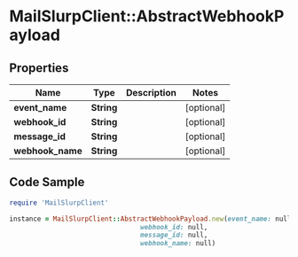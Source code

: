# MailSlurpClient::AbstractWebhookPayload

## Properties

Name | Type | Description | Notes
------------ | ------------- | ------------- | -------------
**event_name** | **String** |  | [optional] 
**webhook_id** | **String** |  | [optional] 
**message_id** | **String** |  | [optional] 
**webhook_name** | **String** |  | [optional] 

## Code Sample

```ruby
require 'MailSlurpClient'

instance = MailSlurpClient::AbstractWebhookPayload.new(event_name: null,
                                 webhook_id: null,
                                 message_id: null,
                                 webhook_name: null)
```


